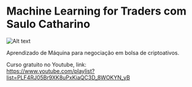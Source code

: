 # Machine Learning for Traders com Saulo Catharino</br>
![Alt text](machine_learning_for_traders/Diagrama_.jpg?raw=true "Diagrama")

Aprendizado de Máquina para negociação em bolsa de criptoativos.</br>

Curso gratuito no Youtube, link:
</br>
https://www.youtube.com/playlist?list=PLF4RJ05Br9XK8uPxKiaQC3D_8WOKYN_yB

